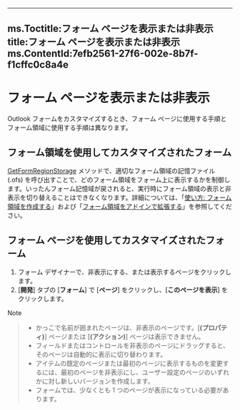 

---
ms.Toctitle:フォーム ページを表示または非表示
title:フォーム ページを表示または非表示
ms.ContentId:7efb2561-27f6-002e-8b7f-f1cffc0c8a4e
---
# フォーム ページを表示または非表示




Outlook フォームをカスタマイズするとき、フォーム ページに使用する手順とフォーム領域に使用する手順は異なります。

## フォーム領域を使用してカスタマイズされたフォーム
[GetFormRegionStorage](685b5ed7-dd19-9040-664f-5deff6e738c7) メソッドで、適切なフォーム領域の記憶ファイル (.ofs) を呼び出すことで、どのフォーム領域をフォーム上に表示するかを制御します。いったんフォーム記憶域が戻されると、実行時にフォーム領域の表示と非表示を切り替えることはできなくなります。詳細については、「[使い方: フォーム領域を作成する](695b95a5-c795-cb4a-8d35-ba12b0007b1f)」および「[フォーム領域をアドインで拡張する](b1a28a20-a0b8-cc57-7672-da51ec8bb097.md)」を参照してください。



## フォーム ページを使用してカスタマイズされたフォーム

1. フォーム デザイナーで、非表示にする、または表示するページをクリックします。
2. [**開発**] タブの [**フォーム**] で [**ページ**] をクリックし、[**このページを表示**] をクリックします。


>[!NOTE]


>- かっこで名前が囲まれたページは、非表示のページです。[**(プロパティ)**] ページまたは [**(アクション)**] ページは表示できません。
>- フィールドまたはコントロールを非表示のページにドラッグすると、そのページは自動的に表示に切り替わります。
>- アイテムの既定のページまたは最初のページに表示するものを変更するには、最初のページを非表示にし、ユーザー設定のページのいずれかに対し新しいバージョンを作成します。
>- フォームでは、少なくとも 1 つのページが表示になっている必要があります。







